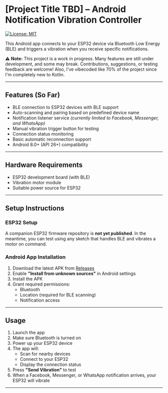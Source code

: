 # [Project Title TBD] – Android Notification Vibration Controller

[![License: MIT](https://img.shields.io/badge/License-MIT-yellow.svg)](https://opensource.org/licenses/MIT)

This Android app connects to your ESP32 device via Bluetooth Low Energy (BLE) and triggers a vibration when you receive specific notifications.

⚠️ **Note:** This project is a work in progress. Many features are still under development, and some may break. Contributions, suggestions, or testing feedback are welcome! Also, I've vibecoded like 70% of the project since I'm completely new to Kotlin.

---

## Features (So Far)
- BLE connection to ESP32 devices with BLE support
- Auto-scanning and pairing based on predefined device name
- Notification listener service *(currently limited to Facebook, Messenger, and WhatsApp)*
- Manual vibration trigger button for testing
- Connection status monitoring
- Basic automatic reconnection support
- Android 8.0+ (API 26+) compatibility

---

## Hardware Requirements
- ESP32 development board (with BLE)
- Vibration motor module
- Suitable power source for ESP32

---

## Setup Instructions

### ESP32 Setup
A companion ESP32 firmware repository is **not yet published**. In the meantime, you can test using any sketch that handles BLE and vibrates a motor on command.

### Android App Installation
1. Download the latest APK from [Releases](https://github.com/lv1-duck/BLE-Notification-Vibrator/main/releases)
2. Enable **"Install from unknown sources"** in Android settings
3. Install the APK
4. Grant required permissions:
   - Bluetooth
   - Location (required for BLE scanning)
   - Notification access

---

## Usage
1. Launch the app
2. Make sure Bluetooth is turned on
3. Power up your ESP32 device
4. The app will:
   - Scan for nearby devices
   - Connect to your ESP32
   - Display the connection status
5. Press **"Send Vibration"** to test
6. When a Facebook, Messenger, or WhatsApp notification arrives, your ESP32 will vibrate

---  

